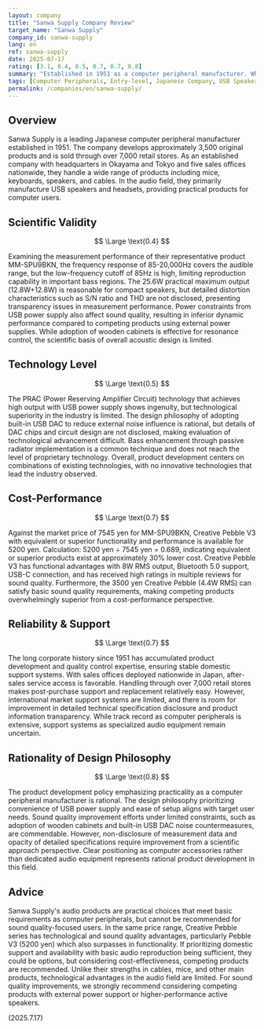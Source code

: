 ```yaml
---
layout: company
title: "Sanwa Supply Company Review"
target_name: "Sanwa Supply"
company_id: sanwa-supply
lang: en
ref: sanwa-supply
date: 2025-07-17
rating: [3.1, 0.4, 0.5, 0.7, 0.7, 0.8]
summary: "Established in 1951 as a computer peripheral manufacturer. While expanding into audio products like USB speakers, performance lags behind latest technologies in sound quality aspects."
tags: [Computer Peripherals, Entry-level, Japanese Company, USB Speakers]
permalink: /companies/en/sanwa-supply/
---
```

## Overview

Sanwa Supply is a leading Japanese computer peripheral manufacturer established in 1951. The company develops approximately 3,500 original products and is sold through over 7,000 retail stores. As an established company with headquarters in Okayama and Tokyo and five sales offices nationwide, they handle a wide range of products including mice, keyboards, speakers, and cables. In the audio field, they primarily manufacture USB speakers and headsets, providing practical products for computer users.

## Scientific Validity

$$ \Large \text{0.4} $$

Examining the measurement performance of their representative product MM-SPU9BKN, the frequency response of 85-20,000Hz covers the audible range, but the low-frequency cutoff of 85Hz is high, limiting reproduction capability in important bass regions. The 25.6W practical maximum output (12.8W+12.8W) is reasonable for compact speakers, but detailed distortion characteristics such as S/N ratio and THD are not disclosed, presenting transparency issues in measurement performance. Power constraints from USB power supply also affect sound quality, resulting in inferior dynamic performance compared to competing products using external power supplies. While adoption of wooden cabinets is effective for resonance control, the scientific basis of overall acoustic design is limited.

## Technology Level

$$ \Large \text{0.5} $$

The PRAC (Power Reserving Amplifier Circuit) technology that achieves high output with USB power supply shows ingenuity, but technological superiority in the industry is limited. The design philosophy of adopting built-in USB DAC to reduce external noise influence is rational, but details of DAC chips and circuit design are not disclosed, making evaluation of technological advancement difficult. Bass enhancement through passive radiator implementation is a common technique and does not reach the level of proprietary technology. Overall, product development centers on combinations of existing technologies, with no innovative technologies that lead the industry observed.

## Cost-Performance

$$ \Large \text{0.7} $$

Against the market price of 7545 yen for MM-SPU9BKN, Creative Pebble V3 with equivalent or superior functionality and performance is available for 5200 yen. Calculation: 5200 yen ÷ 7545 yen = 0.689, indicating equivalent or superior products exist at approximately 30% lower cost. Creative Pebble V3 has functional advantages with 8W RMS output, Bluetooth 5.0 support, USB-C connection, and has received high ratings in multiple reviews for sound quality. Furthermore, the 3500 yen Creative Pebble (4.4W RMS) can satisfy basic sound quality requirements, making competing products overwhelmingly superior from a cost-performance perspective.

## Reliability & Support

$$ \Large \text{0.7} $$

The long corporate history since 1951 has accumulated product development and quality control expertise, ensuring stable domestic support systems. With sales offices deployed nationwide in Japan, after-sales service access is favorable. Handling through over 7,000 retail stores makes post-purchase support and replacement relatively easy. However, international market support systems are limited, and there is room for improvement in detailed technical specification disclosure and product information transparency. While track record as computer peripherals is extensive, support systems as specialized audio equipment remain uncertain.

## Rationality of Design Philosophy

$$ \Large \text{0.8} $$

The product development policy emphasizing practicality as a computer peripheral manufacturer is rational. The design philosophy prioritizing convenience of USB power supply and ease of setup aligns with target user needs. Sound quality improvement efforts under limited constraints, such as adoption of wooden cabinets and built-in USB DAC noise countermeasures, are commendable. However, non-disclosure of measurement data and opacity of detailed specifications require improvement from a scientific approach perspective. Clear positioning as computer accessories rather than dedicated audio equipment represents rational product development in this field.

## Advice

Sanwa Supply's audio products are practical choices that meet basic requirements as computer peripherals, but cannot be recommended for sound quality-focused users. In the same price range, Creative Pebble series has technological and sound quality advantages, particularly Pebble V3 (5200 yen) which also surpasses in functionality. If prioritizing domestic support and availability with basic audio reproduction being sufficient, they could be options, but considering cost-effectiveness, competing products are recommended. Unlike their strengths in cables, mice, and other main products, technological advantages in the audio field are limited. For sound quality improvements, we strongly recommend considering competing products with external power support or higher-performance active speakers.

(2025.7.17)
